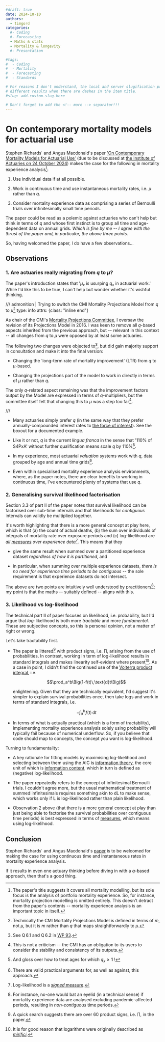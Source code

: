 ```yaml
---
#draft: true 
date: 2024-10-10
authors:
  - timgord
categories:
  #- Coding
  #- Forecasting
  - Maths & stats
  - Mortality & longevity
  #- Presentation

#tags:
#  - Coding
#  - Mortality
#  - Forecasting
#  - Standards

# For reasons I don't understand, the local and server slugification produce
# different results when there are dashes in the item title.
#slug: add-custom-slug-here

# Don't forget to add the <!-- more --> separator!!!
---
```


# On contemporary mortality models for actuarial use

Stephen Richards' and Angus Macdonald's paper ['On Contemporary Mortality Models for Actuarial Use'](https://www.longevitas.co.uk/sites/default/files/2024-08/On_contemporary_mortality_models_for_actuarial_use.pdf) (due to be discussed at [the Institute of Actuaries on 24 October 2024](https://actuaries.org.uk/learn/events/events-calendar/sessional-meeting-contemporary-mortality-models-for-actuarial-use/)) makes the case for the following in mortality experience analysis[^Scope]:

[^Scope]: The paper's title suggests it covers all mortality modelling, but its sole focus is the analysis of portfolio mortality experience. So, for instance, mortality projection modelling is omitted entirely. This doesn't detract from the paper's contents -- mortality experience analysis is an important topic in itself.

1. Use individual data if at all possible.

1. Work in continuous time and use instantaneous mortality rates, i.e. *μ* rather than *q*.

1. Consider mortality experience data as comprising a series of Bernoulli trials over infinitesimally small time periods.

The paper could be read as a polemic against actuaries who can't help but think in terms of *q* and whose first instinct is to group all time and age-dependent data on annual grids. *Which is fine by me -- I agree with the thrust of the paper and, in particular, the above three points.*

So, having welcomed the paper, I do have a few observations...

<!-- more -->

## Observations

### 1. Are actuaries really migrating from&#x00A0;*q*&#x00A0;to&#x00A0;*µ*?

The paper's introduction states that '*µ<sub>x</sub>* is usurping *q<sub>x</sub>* in actuarial work.' While I'd like this to be true, I can't help but wonder whether it's wishful thinking.

/// admonition | Trying to switch the CMI Mortality Projections Model from *q* to *µ*[^CMIMNotMu]
    type: info
    attrs: {class: "inline end"}

[^CMIMNotMu]: Technically the CMI Mortality Projections Model is defined in terms of *m*, not *µ*, but it is *m* rather than *q* that maps straightforwardly to *µ*.

As chair of the CMI's [Mortality Projections Committee](https://www.actuaries.org.uk/learn-and-develop/continuous-mortality-investigation/cmi-investigations/mortality-projections), I oversaw the revision of its Projections Model in 2016. I was keen to remove all *q*-based aspects inherited from the previous approach, but -- relevant in this context -- all changes from *q* to *µ* were opposed by at least some actuaries. 

The following two changes were objected to[^CMIConsultation], but did gain majority support in consultation and make it into the final version:

- Changing the 'long-term rate of mortality improvement' (LTR) from *q* to *µ*-based.

- Changing the projections part of the model to work in directly in terms of *µ* rather than *q*.

The only *q*-related aspect remaining was that the improvement factors output by the Model are expressed in terms of *q*-multipliers, but the committee itself felt that changing this to *µ* was a step too far[^CMIBehaviour].

[^CMIConsultation]: See Q&#x202F;6.1 and Q&#x202F;6.2 in [WP&#x00A0;93](https://www.actuaries.org.uk/system/files/field/document/CMI%20WP093%20v02%202016-12-02%20-%20CMI%20Model%20consultation%20responses.pdf).

[^CMIBehaviour]: This is not a criticism -- the CMI has an obligation to its users to consider the stability and consistency of its outputs.

///

- Many actuaries simply prefer *q* (in the same way that they prefer annually-compounded interest rates to [the force of interest](https://en.wikipedia.org/wiki/Compound_interest#Force_of_interest)). See the boxout for a documented example.

- Like it or not, *q* is the current *lingua franca* in the sense that '110% of S4PxA' without further qualification means scale *q* by 110%[^QOver1].

    [^QOver1]: And gloss over how to treat ages for which $q_x\ge1$ !

- In my experience, most actuarial *valuation* systems work with *q*, data grouped by age and annual time grids[^QForValuation].

    [^QForValuation]: There are valid practical arguments for, as well as against, this approach.

- Even within specialised mortality experience analysis environments, where, as the paper notes, there are clear benefits to working in continuous time, I've encountered plenty of systems that use *q*.

### 2. Generalising survival likelihood factorisation

Section&#x00A0;3.3 of part&#x00A0;II of the paper notes that survival likelihood can be factorised over sub-time intervals and that likelihoods for *contiguous* intervals can validly be multiplied together.

It's worth highlighting that there is a more general concept at play here, which is that (a)&#x00A0;the count of actual deaths, (b)&#x00A0;the sum over individuals of integrals of mortality rate over exposure periods and (c)&#x00A0;log-likelihood are *all [measures](https://en.wikipedia.org/wiki/Measure_(mathematics)) over experience data[^LIsSignedMeasure]*. This means that they

[^LIsSignedMeasure]: Log-likelihood is a [*signed* measure](https://en.wikipedia.org/wiki/Signed_measure).

- give the same result when summed over a partitioned experience dataset *regardless of how it is partitioned*, and

- in particular, when summing over multiple experience datasets, *there is no need for experience time periods to be contiguous* -- the sole requirement is that experience datasets do not intersect.

The above are two points are intuitively well understood by practitioners[^OmitPandemic]; my point is that the maths -- suitably defined -- aligns with this.

[^OmitPandemic]: For instance, no-one would bat an eyelid (in a technical sense) if mortality experience data are analysed excluding pandemic-affected periods, resulting in *non-contiguous* time periods.

### 3. Likelihood vs log-likelihood

The technical part&#x00A0;II of paper focuses on likelihood, i.e. probability, but I'd argue that *log*-likelihood is both more *tractable* and more *fundamental*. These are subjective concepts, so this is personal opinion, not a matter of right or wrong.

Let's take tractability first.

- The paper is littered[^ProdSigns] with product signs, i.e. $\prod$, arising from the use of probabilities. In contrast, working in term of log-likelihood results in standard integrals and makes linearity self-evident where present[^Napier]. As a case in point, I didn't find the continued use of the [Volterra product integral](https://en.wikipedia.org/wiki/Product_integral#Type_I:_Volterra_integral), i.e.

    $$\prod_a^b\Big(1-f(t)\,\text{d}t\Big)$$

    enlightening. Given that they are technically equivalent, I'd suggest it's simpler to explain survival probabilities once, then take logs and work in terms of standard integrals, i.e.

    $$-\int_a^b \! f(t) \,\text{d}t$$

    [^ProdSigns]: A quick search suggests there are over 60 product signs, i.e. $\prod$, in the paper.

    [^Napier]: It is for good reason that logarithms were originally described as [*mirifici*](https://en.wiktionary.org/wiki/mirificus#Latin).

- In terms of what is actually practical (which is a form of tractability), implementing mortality experience analysis solely using probability will typically fail because of numerical underflow. So, if you believe that code should map to concepts, the concept you want is log-likelihood.

Turning to fundamentality:

- A key rationale for fitting models by maximising log-likelihood and selecting between them using the AIC is [information theory](https://en.wikipedia.org/wiki/Entropy_(information_theory)), the core unit of which is [information content](https://en.wikipedia.org/wiki/Information_content#Definition), which in turn is defined as (negative) log-likelihood.

- The paper repeatedly refers to the concept of infinitesimal Bernoulli trials. I couldn't agree more, but the usual mathematical treatment of summed infinitesimals requires something akin to dL to make sense, which works only if L is log-likelihood rather than plain likelihood.

- Observation&#x00A0;2 above (that there is a more general concept at play than just being able to factorise the survival probabilities over contiguous time periods) is best expressed in terms of [measures](https://en.wikipedia.org/wiki/Measure_(mathematics)), which means using log-likelihood.

## Conclusion

Stephen Richards' and Angus Macdonald's [paper](https://www.longevitas.co.uk/sites/default/files/2024-08/On_contemporary_mortality_models_for_actuarial_use.pdf) is to be welcomed for making the case for using continuous time and instantaneous rates in mortality experience analysis.

If it results in even one actuary thinking before diving in with a *q*-based approach, then that's a good thing.
